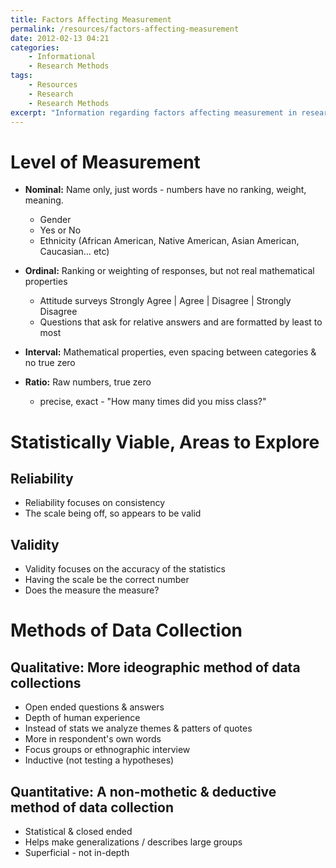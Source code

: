 ```yaml
---
title: Factors Affecting Measurement
permalink: /resources/factors-affecting-measurement
date: 2012-02-13 04:21
categories:
    - Informational
    - Research Methods
tags: 
    - Resources
    - Research
    - Research Methods
excerpt: "Information regarding factors affecting measurement in research."
---
```


# Level of Measurement

* **Nominal:** Name only, just words - numbers have no ranking, weight, meaning.
    - Gender
    - Yes or No
    - Ethnicity (African American, Native American, Asian American, Caucasian… etc)
* **Ordinal:** Ranking or weighting of responses, but not real mathematical properties
    - Attitude surveys
        Strongly Agree | Agree | Disagree | Strongly Disagree
    - Questions that ask for relative answers and are formatted by least to most
* **Interval:** Mathematical properties, even spacing between categories & no true zero

* **Ratio:** Raw numbers, true zero
    - precise, exact - "How many times did you miss class?"

# Statistically Viable, Areas to Explore

## Reliability

* Reliability focuses on consistency
* The scale being off, so appears to be valid

## Validity

* Validity focuses on the accuracy of the statistics
* Having the scale be the correct number
* Does the measure the measure?

# Methods of Data Collection

## Qualitative: More ideographic method of data collections

* Open ended questions & answers
* Depth of human experience
* Instead of stats we analyze themes & patters of quotes
* More in respondent's own words
* Focus groups or ethnographic interview
* Inductive (not testing a hypotheses)

## Quantitative: A non-mothetic & deductive method of data collection

* Statistical & closed ended
* Helps make generalizations / describes large groups
* Superficial - not in-depth